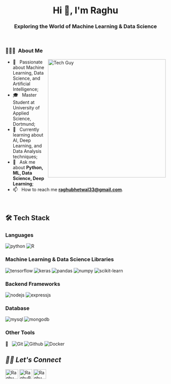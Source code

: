 <h1 align="center">Hi 👋, I'm Raghu</h1>
<h3 align="center">Exploring the World of Machine Learning & Data Science</h3>
<br>
<!----------------------------------- About Section ------------------------------------>
<div>
  <h3> 👨🏻‍💻 &nbsp;About Me </h3>
  <img align="right" width="370" alt="Tech Guy" src="https://user-images.githubusercontent.com/71542496/135060605-259f5229-45d1-4d33-a2b8-1da37d178b5f.gif">
  
- 🤔 &nbsp; Passionate about Machine Learning, Data Science, and Artificial Intelligence;
- 🎓 &nbsp; Master Student at University of Applied Science, Dortmund;
- 🌱 &nbsp; Currently learning about AI, Deep Learning, and Data Analysis techniques;
- 💬 &nbsp; Ask me about **Python, ML, Data Science, Deep Learning**;
- 📫 &nbsp; How to reach me **raghubhetwal33@gmail.com**.

</div>
</br>

<!----------------------------------- Tech Stack Section ------------------------------------>
<h2> 🛠 Tech Stack</h2>
<h3>Languages</h3>
<p>
    <img src="https://img.shields.io/badge/Python-FFD43B?style=for-the-badge&logo=python&logoColor=blue" alt="python" />
    <img src="https://img.shields.io/badge/R-276DC3?style=for-the-badge&logo=r&logoColor=white" alt="R" />
</p>

<h3>Machine Learning & Data Science Libraries</h3>
<p>
    <img src="https://img.shields.io/badge/TensorFlow-FF6F00?style=for-the-badge&logo=tensorflow&logoColor=white" alt="tensorflow" />
    <img src="https://img.shields.io/badge/Keras-D00000?style=for-the-badge&logo=keras&logoColor=white" alt="keras" />
    <img src="https://img.shields.io/badge/Pandas-150458?style=for-the-badge&logo=pandas&logoColor=white" alt="pandas" />
    <img src="https://img.shields.io/badge/NumPy-013243?style=for-the-badge&logo=numpy&logoColor=white" alt="numpy" />
    <img src="https://img.shields.io/badge/Scikit-learn-F7931E?style=for-the-badge&logo=scikit-learn&logoColor=white" alt="scikit-learn" />
</p>

<h3>Backend Frameworks</h3>
<p>
    <img src="https://img.shields.io/badge/Node.js-339933?style=for-the-badge&logo=nodedotjs&logoColor=white" alt="nodejs" />
    <img src="https://img.shields.io/badge/Express.js-000000?style=for-the-badge&logo=express&logoColor=white" alt="expressjs" />
</p>

<h3>Database</h3>
<p>
    <img src="https://img.shields.io/badge/MySQL-005C84?style=for-the-badge&logo=mysql&logoColor=white" alt="mysql" />
    <img src="https://img.shields.io/badge/MongoDB-4EA94B?style=for-the-badge&logo=mongodb&logoColor=white" alt="mongodb" />
</p>

<h3>Other Tools</h3>
<p> 📜 &nbsp;
    <img src="https://img.shields.io/badge/-Git-333333?style=flat&logo=git" alt="Git" />
    <img src="https://img.shields.io/badge/-GitHub-333333?style=flat&logo=github" alt="Github" />
    <img src="https://img.shields.io/badge/-Docker-333333?style=flat&logo=docker" alt="Docker" />
</p>

<!----------------------------------- Social Media Links Section ------------------------------------>

<h2><i>🤝🏻 Let's Connect</i></h2>
<p align="left">
<a href="https://www.linkedin.com/in/iamraghubhetwal/" target="blank"><img align="center" src="https://raw.githubusercontent.com/rahuldkjain/github-profile-readme-generator/master/src/images/icons/Social/linked-in-alt.svg" alt="Raghu Bhetwal" height="30" width="40" /></a>
<a href="https://www.facebook.com/raghu.bhetwal765" target="blank"><img align="center" src="https://raw.githubusercontent.com/rahuldkjain/github-profile-readme-generator/master/src/images/icons/Social/facebook.svg" alt="RaghuBhetwal" height="30" width="40" /></a>
<a href="https://www.instagram.com/raghu_bhetwal/" target="blank"><img align="center" src="https://raw.githubusercontent.com/rahuldkjain/github-profile-readme-generator/master/src/images/icons/Social/instagram.svg" alt="Raghu Bhetwal" height="30" width="40" /></a>
</p>

